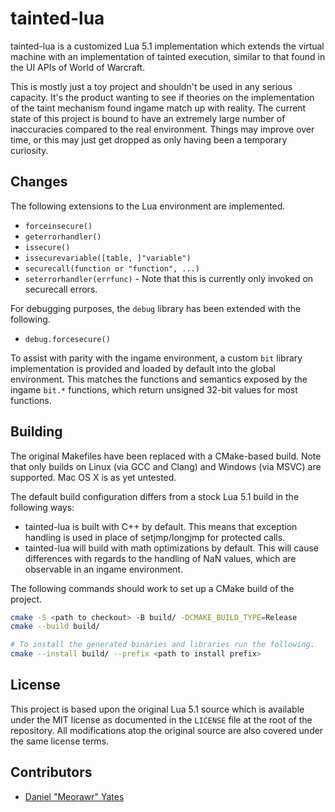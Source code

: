 # tainted-lua

tainted-lua is a customized Lua 5.1 implementation which extends the virtual machine with an implementation of tainted execution, similar to that found in the UI APIs of World of Warcraft.

This is mostly just a toy project and shouldn't be used in any serious capacity. It's the product wanting to see if theories on the implementation of the taint mechanism found ingame match up with reality. The current state of this project is bound to have an extremely large number of inaccuracies compared to the real environment. Things may improve over time, or this may just get dropped as only having been a temporary curiosity.

## Changes

The following extensions to the Lua environment are implemented.

- `forceinsecure()`
- `geterrorhandler()`
- `issecure()`
- `issecurevariable([table, ]"variable")`
- `securecall(function or "function", ...)`
- `seterrorhandler(errfunc)` - Note that this is currently only invoked on securecall errors.

For debugging purposes, the `debug` library has been extended with the following.

- `debug.forcesecure()`

To assist with parity with the ingame environment, a custom `bit` library implementation is provided and loaded by default into the global environment. This matches the functions and semantics exposed by the ingame `bit.*` functions, which return unsigned 32-bit values for most functions.

## Building

The original Makefiles have been replaced with a CMake-based build. Note that only builds on Linux (via GCC and Clang) and Windows (via MSVC) are supported. Mac OS X is as yet untested.

The default build configuration differs from a stock Lua 5.1 build in the following ways:

- tainted-lua is built with C++ by default. This means that exception handling is used in place of setjmp/longjmp for protected calls.
- tainted-lua will build with math optimizations by default. This will cause differences with regards to the handling of NaN values, which are observable in an ingame environment.

The following commands should work to set up a CMake build of the project.

```sh
cmake -S <path to checkout> -B build/ -DCMAKE_BUILD_TYPE=Release
cmake --build build/

# To install the generated binaries and libraries run the following.
cmake --install build/ --prefix <path to install prefix>
```

## License

This project is based upon the original Lua 5.1 source which is available under the MIT license as documented in the `LICENSE` file at the root of the repository. All modifications atop the original source are also covered under the same license terms.

## Contributors

- [Daniel "Meorawr" Yates](https://github.com/meorawr)
